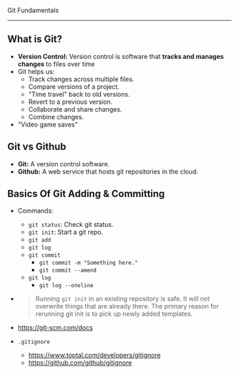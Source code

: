 Git Fundamentals

---

## What is Git?

- **Version Control:** Version control is software that **tracks and manages changes** to files over time
- Git helps us:
  - Track changes across multiple files.
  - Compare versions of a project.
  - "Time travel" back to old versions.
  - Revert to a previous version.
  - Collaborate and share changes.
  - Combine changes.
- "Video game saves"

## Git vs Github

- **Git:** A version control software.
- **Github:** A web service that hosts git repositories in the cloud.

## Basics Of Git Adding & Committing

- Commands:
  - `git status`: Check git status.
  - `git init`: Start a git repo.
  - `git add`
  - `git log`
  - `git commit`
    - `git commit -m "Something here."`
    - `git commit --amend`
  - `git log`
    - `git log --oneline`

- > Running `git init` in an existing repository is safe. It will not overwrite things that are already there. The primary reason for rerunning git init is to pick up newly added templates.

- https://git-scm.com/docs

- `.gitignore`
  - https://www.toptal.com/developers/gitignore
  - https://github.com/github/gitignore

